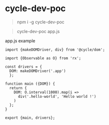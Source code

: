 # cycle-dev-poc

> npm i -g cycle-dev-poc

> cycle-dev-poc app.js

app.js example
```
import {makeDOMDriver, div} from '@cycle/dom';

import {Observable as O} from 'rx';

const drivers = {
  DOM: makeDOMDriver('.app')
  };

function main ({DOM}) {
  return {
    DOM: O.interval(1000).map(i =>
      div('.hello-world', 'Hello world !')
    )
  };
}

export {main, drivers};
```
